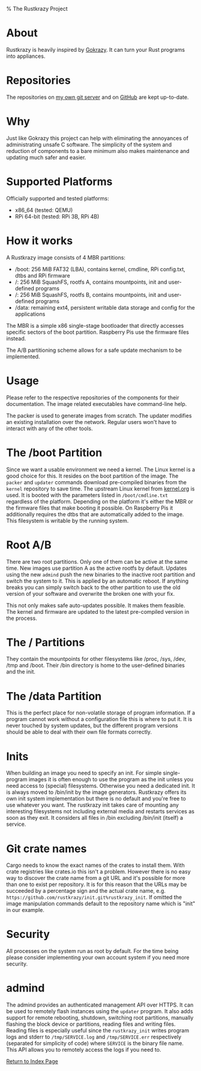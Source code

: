 % The Rustkrazy Project

# About
Rustkrazy is heavily inspired by [Gokrazy](https://gokrazy.org).
It can turn your Rust programs into appliances.

# Repositories
The repositories on [my own git server](https://git.himbeerserver.de/?a=project_list;pf=rustkrazy)
and on [GitHub](https://github.com/rustkrazy) are kept up-to-date.

# Why
Just like Gokrazy this project can help with eliminating
the annoyances of administrating unsafe C software.
The simplicity of the system and reduction of components
to a bare minimum also makes maintenance and updating
much safer and easier.

# Supported Platforms
Officially supported and tested platforms:

* x86_64 (tested: QEMU)
* RPi 64-bit (tested: RPi 3B, RPi 4B)

# How it works
A Rustkrazy image consists of 4 MBR partitions:

* /boot: 256 MiB FAT32 (LBA), contains kernel, cmdline, RPi config.txt, dtbs
and RPi firmware
* /: 256 MiB SquashFS, rootfs A, contains mountpoints, init and user-defined programs
* /: 256 MiB SquashFS, rootfs B, contains mountpoints, init and user-defined programs
* /data: remaining ext4, persistent writable data storage and config for the applications

The MBR is a simple x86 single-stage bootloader that directly accesses specific
sectors of the boot partition. Raspberry Pis use the firmware files instead.

The A/B partitioning scheme allows for a safe update mechanism to be implemented.

# Usage
Please refer to the respective repositories of the components
for their documentation. The image related executables have command-line help.

The packer is used to generate images from scratch.
The updater modifies an existing installation over the network.
Regular users won't have to interact with any of the other tools.

# The /boot Partition
Since we want a usable environment we need a kernel.
The Linux kernel is a good choice for this.
It resides on the boot partition of the image.
The `packer` and `updater` commands download pre-compiled binaries
from the `kernel` repository to save time.
The upstream Linux kernel from [kernel.org](https://kernel.org) is used.
It is booted with the parameters listed in `/boot/cmdline.txt`
regardless of the platform.
Depending on the platform it's either the MBR or the firmware files
that make booting it possible. On Raspberry Pis it additionally requires
the dtbs that are automatically added to the image.
This filesystem is writable by the running system.

# Root A/B
There are two root partitions. Only one of them can be active at the same time.
New images use partition A as the active rootfs by default.
Updates using the new `admind` push the new binaries to the inactive root partition
and switch the system to it. This is applied by an automatic reboot.
If anything breaks you can simply switch back to the other partition
to use the old version of your software and overwrite the broken one with your fix.

This not only makes safe auto-updates possible. It makes them feasible.
The kernel and firmware are updated to the latest pre-compiled version in the process.

# The / Partitions
They contain the mountpoints for other filesystems like /proc, /sys, /dev, /tmp
and /boot. Their /bin directory is home to the user-defined binaries and the init.

# The /data Partition
This is the perfect place for non-volatile storage of program information.
If a program cannot work without a configuration file this is where to put it.
It is never touched by system updates, but the different program versions
should be able to deal with their own file formats correctly.

# Inits
When building an image you need to specify an init.
For simple single-program images it is often enough to use the program
as the init unless you need access to (special) filesystems.
Otherwise you need a dedicated init. It is always moved to /bin/init
by the image generators. Rustkrazy offers its own
init system implementation but there is no default and you're free
to use whatever you want. The rustkrazy init takes care of mounting
any interesting filesystems not including external media
and restarts services as soon as they exit. It considers all files
in /bin excluding /bin/init (itself) a service.

# Git crate names
Cargo needs to know the exact names of the crates to install them.
With crate registries like crates.io this isn't a problem.
However there is no easy way to discover the crate name
from a git URL and it's possible for more than one to exist
per repository.
It is for this reason that the URLs may be succeeded by a percentage sign
and the actual crate name, e.g. `https://github.com/rustkrazy/init.git%rustkrazy_init`.
If omitted the image manipulation commands default to the repository name
which is "init" in our example.

# Security
All processes on the system run as root by default.
For the time being please consider implementing your own account system
if you need more security.

# admind
The admind provides an authenticated management API over HTTPS.
It can be used to remotely flash instances using the `updater` program.
It also adds support for remote rebooting, shutdown, switching root partitions,
manually flashing the block device or partitions, reading files and writing files.
Reading files is especially useful since the `rustkrazy_init`
writes program logs and stderr to `/tmp/SERVICE.log` and `/tmp/SERVICE.err`
respectively (separated for simplicity of code) where `SERVICE`
is the binary file name. This API allows you to remotely access the logs
if you need to.

[Return to Index Page](/cgi-bin/index.lua)
